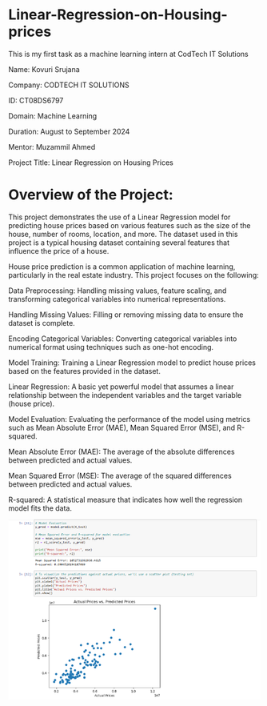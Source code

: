 # Linear-Regression-on-Housing-prices
This is my first task as a machine learning intern at CodTech IT Solutions

Name: Kovuri Srujana

Company: CODTECH IT SOLUTIONS

ID: CT08DS6797

Domain: Machine Learning

Duration: August to September 2024

Mentor: Muzammil Ahmed

Project Title: Linear Regression on Housing Prices

# Overview of the Project:
  This project demonstrates the use of a Linear Regression model for predicting house prices based on various features such as the size of the house, number of rooms, location, and more. The dataset used in this project is a typical housing dataset containing several features that influence the price of a house.
  
  House price prediction is a common application of machine learning, particularly in the real estate industry. This project focuses on the following:
  
Data Preprocessing: Handling missing values, feature scaling, and transforming categorical variables into numerical representations.

  Handling Missing Values: Filling or removing missing data to ensure the dataset is complete.
    
  Encoding Categorical Variables: Converting categorical variables into numerical format using techniques such as one-hot encoding.
    
Model Training: Training a Linear Regression model to predict house prices based on the features provided in the dataset.

  Linear Regression: A basic yet powerful model that assumes a linear relationship between the independent variables and the target variable (house price).
    
Model Evaluation: Evaluating the performance of the model using metrics such as Mean Absolute Error (MAE), Mean Squared Error (MSE), and R-squared.

  Mean Absolute Error (MAE): The average of the absolute differences between predicted and actual values.
    
  Mean Squared Error (MSE): The average of the squared differences between predicted and actual values.
    
  R-squared: A statistical measure that indicates how well the regression model fits the data.

  ![Project Screenshot](image.png)
